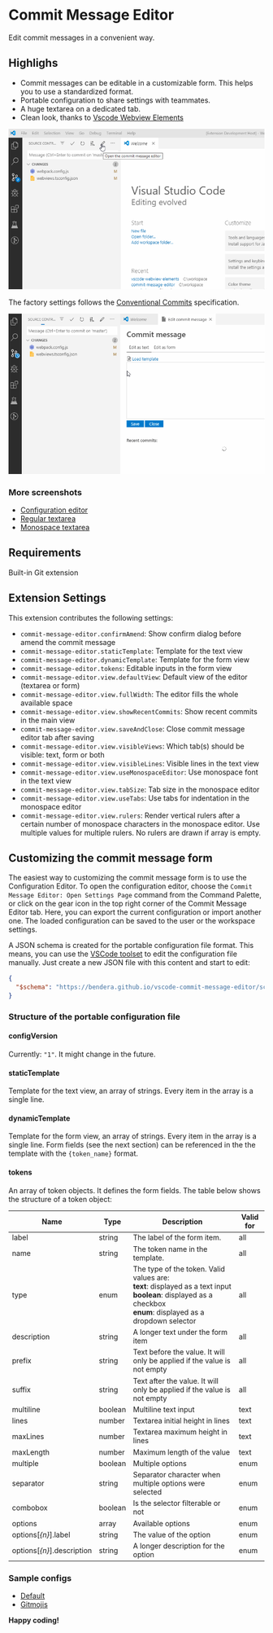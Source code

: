 # Commit Message Editor

Edit commit messages in a convenient way.

## Highlighs

- Commit messages can be editable in a customizable form. This helps you to use a standardized format.
- Portable configuration to share settings with teammates.
- A huge textarea on a dedicated tab.
- Clean look, thanks to [Vscode Webview Elements](https://github.com/bendera/vscode-webview-elements)

![Preview](preview1.gif)

The factory settings follows the [Conventional Commits](https://www.conventionalcommits.org/) specification.

![Preview](preview2.gif)

### More screenshots

- [Configuration editor](https://bendera.github.io/vscode-commit-message-editor/screenshots/configuration-editor.png)
- [Regular textarea](https://bendera.github.io/vscode-commit-message-editor/screenshots/regular-text-editor.png)
- [Monospace textarea](https://bendera.github.io/vscode-commit-message-editor/screenshots/monospace-text-editor.png)

## Requirements

Built-in Git extension

## Extension Settings

This extension contributes the following settings:

- `commit-message-editor.confirmAmend`: Show confirm dialog before amend the commit message
- `commit-message-editor.staticTemplate`: Template for the text view
- `commit-message-editor.dynamicTemplate`: Template for the form view
- `commit-message-editor.tokens`: Editable inputs in the form view
- `commit-message-editor.view.defaultView`: Default view of the editor (textarea or form)
- `commit-message-editor.view.fullWidth`: The editor fills the whole available space
- `commit-message-editor.view.showRecentCommits`: Show recent commits in the main view
- `commit-message-editor.view.saveAndClose`: Close commit message editor tab after saving
- `commit-message-editor.view.visibleViews`: Which tab(s) should be visible: text, form or both
- `commit-message-editor.view.visibleLines`: Visible lines in the text view
- `commit-message-editor.view.useMonospaceEditor`: Use monospace font in the text view
- `commit-message-editor.view.tabSize`: Tab size in the monospace editor
- `commit-message-editor.view.useTabs`: Use tabs for indentation in the monospace editor
- `commit-message-editor.view.rulers`: Render vertical rulers after a certain number of monospace characters in the monospace editor. Use multiple values for multiple rulers. No rulers are drawn if array is empty.

## Customizing the commit message form

The easiest way to customizing the commit message form is to use the 
Configuration Editor. To open the configuration editor, choose the 
`Commit Message Editor: Open Settings Page` command from the Command Palette, or
click on the gear icon in the top right corner of the Commit Message Editor tab.
Here, you can export the current configuration or import another one. The loaded 
configuration can be saved to the user or the workspace settings.

A JSON schema is created for the portable configuration file format. This means, 
you can use the [VSCode toolset](https://code.visualstudio.com/docs/languages/json) 
to edit the configuration file manually. Just create a new JSON file with this 
content and start to edit:

```json
{
  "$schema": "https://bendera.github.io/vscode-commit-message-editor/schemas/config-v1.schema.json"
}
```

### Structure of the portable configuration file

#### configVersion

Currently: `"1"`. It might change in the future.

#### staticTemplate

Template for the text view, an array of strings. Every item in the array is a single line.

#### dynamicTemplate

Template for the form view, an array of strings. Every item in the array is a single line.
Form fields (see the next section) can be referenced in the the template with the `{token_name}` format.

#### tokens

An array of token objects. It defines the form fields. The table below shows the structure of a token object:

| Name                       | Type    | Description                                                                                                                                                            | Valid for |
| -------------------------- | ------- | ---------------------------------------------------------------------------------------------------------------------------------------------------------------------- | --------- |
| label                      | string  | The label of the form item.                                                                                                                                            | all       |
| name                       | string  | The token name in the template.                                                                                                                                        | all       |
| type                       | enum    | The type of the token. Valid values are:<br> **text**: displayed as a text input<br>**boolean**: displayed as a checkbox<br>**enum**: displayed as a dropdown selector | all       |
| description                | string  | A longer text under the form item                                                                                                                                      | all       |
| prefix                     | string  | Text before the value. It will only be applied if the value is not empty                                                                                               | all       |
| suffix                     | string  | Text after the value. It will only be applied if the value is not empty                                                                                                | all       |
| multiline                  | boolean | Multiline text input                                                                                                                                                   | text      |
| lines                      | number  | Textarea initial height in lines                                                                                                                                       | text      |
| maxLines                   | number  | Textarea maximum height in lines                                                                                                                                       | text      |
| maxLength                  | number  | Maximum length of the value                                                                                                                                            | text      |
| multiple                   | boolean | Multiple options                                                                                                                                                       | enum      |
| separator                  | string  | Separator character when multiple options were selected                                                                                                                | enum      |
| combobox                   | boolean | Is the selector filterable or not                                                                                                                                      | enum      |
| options                    | array   | Available options                                                                                                                                                      | enum      |
| options[_{n}_].label       | string  | The value of the option                                                                                                                                                | enum      |
| options[_{n}_].description | string  | A longer description for the option                                                                                                                                    | enum      |

### Sample configs

- [Default](example-configs/default.json)
- [Gitmojis](example-configs/gitmojis.json)

**Happy coding!**
